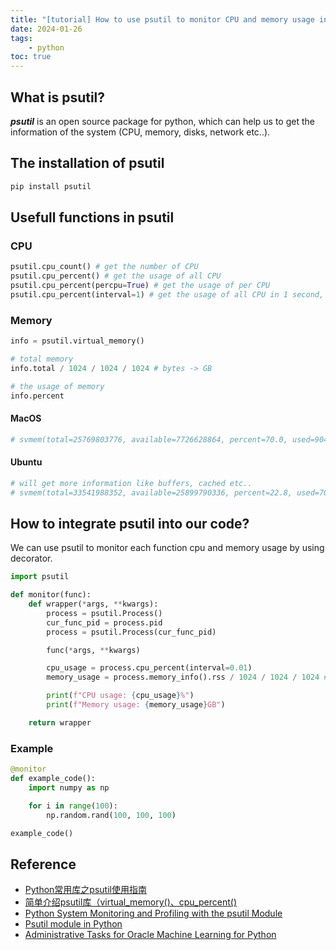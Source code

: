 ```yaml
---
title: "[tutorial] How to use psutil to monitor CPU and memory usage in python"
date: 2024-01-26
tags: 
    - python
toc: true
---
```


## What is psutil?

***psutil*** is an open source package for python, which can help us to get the information of the system (CPU, memory, disks, network etc..).

<!-- more -->

## The installation of psutil
```python
pip install psutil
```
## Usefull functions in psutil

### CPU
```python
psutil.cpu_count() # get the number of CPU
psutil.cpu_percent() # get the usage of all CPU
psutil.cpu_percent(percpu=True) # get the usage of per CPU
psutil.cpu_percent(interval=1) # get the usage of all CPU in 1 second, using interval will get more robust result
```

### Memory
```python
info = psutil.virtual_memory()

# total memory
info.total / 1024 / 1024 / 1024 # bytes -> GB

# the usage of memory
info.percent
```

#### MacOS
```python
# svmem(total=25769803776, available=7726628864, percent=70.0, used=9045114880, free=791134208, active=6949453824, inactive=6915768320, wired=2095661056)
```

#### Ubuntu
```python
# will get more information like buffers, cached etc..
# svmem(total=33541988352, available=25899790336, percent=22.8, used=7087771648, free=2703233024, active=15287881728, inactive=14264188928, buffers=965103616, cached=22785880064, shared=8265728, slab=904495104)
```

## How to integrate psutil into our code?

We can use psutil to monitor each function cpu and memory usage by using decorator.
```python
import psutil

def monitor(func):
    def wrapper(*args, **kwargs):
        process = psutil.Process()
        cur_func_pid = process.pid
        process = psutil.Process(cur_func_pid)

        func(*args, **kwargs)

        cpu_usage = process.cpu_percent(interval=0.01)
        memory_usage = process.memory_info().rss / 1024 / 1024 / 1024 # bytes -> GB

        print(f"CPU usage: {cpu_usage}%")
        print(f"Memory usage: {memory_usage}GB")

    return wrapper
```

### Example
```python
@monitor
def example_code():
    import numpy as np

    for i in range(100):
        np.random.rand(100, 100, 100)

example_code()
```

## Reference
- [Python常用库之psutil使用指南](https://zhuanlan.zhihu.com/p/380842937)
- [简单介绍psutil库（virtual_memory()、cpu_percent()](https://blog.csdn.net/qq_43391414/article/details/124431187)
- [Python System Monitoring and Profiling with the psutil Module](https://www.askpython.com/python-modules/psutil-module)
- [Psutil module in Python](https://www.geeksforgeeks.org/psutil-module-in-python/)
- [Administrative Tasks for Oracle Machine Learning for Python](https://docs.oracle.com/en/database/oracle/machine-learning/oml4py/2/mlpug/administrative-tasks-oracle-machine-learning-python1.html#GUID-0A8BF865-13EA-4A20-BAA9-7066066C45CB)